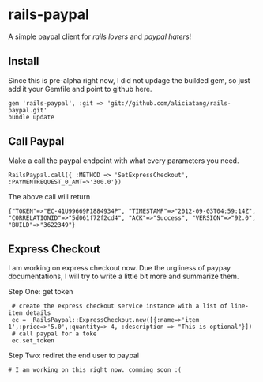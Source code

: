 rails-paypal
============

A simple paypal client for *rails lovers* and *paypal haters*!


Install
-------
Since this is pre-alpha right now, I did not updage the builded gem, so just add it your Gemfile and point to github here.

    gem 'rails-paypal', :git => 'git://github.com/aliciatang/rails-paypal.git'
    bundle update

Call Paypal
-----------
Make a call the paypal endpoint with what every parameters you need.

    RailsPaypal.call({ :METHOD => 'SetExpressCheckout', :PAYMENTREQUEST_0_AMT=>'300.0'})

The above call will return

    {"TOKEN"=>"EC-41U99669P1884934P", "TIMESTAMP"=>"2012-09-03T04:59:14Z", "CORRELATIONID"=>"5d061f72f2cd4", "ACK"=>"Success", "VERSION"=>"92.0", "BUILD"=>"3622349"}

Express Checkout
----------------
I am working on express checkout now. Due the urgliness of paypay documentations, I will try to write a little bit more and summarize them.

Step One: get token

     # create the express checkout service instance with a list of line-item details
     ec =  RailsPaypal::ExpressCheckout.new([{:name=>'item 1',:price=>'5.0',:quantity=> 4, :description => "This is optional"}])
     # call paypal for a toke
     ec.set_token

Step Two: rediret the end user to paypal

    # I am working on this right now. comming soon :(

